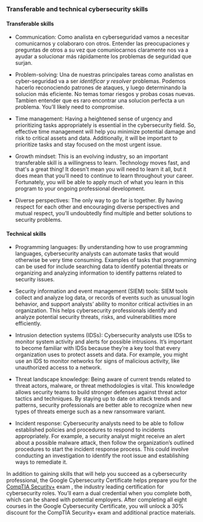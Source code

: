 ### Transferable and technical cybersecurity skills 

#### Transferable skills

- Communication: Como analista en cyberseguridad vamos a necesitar comunicarnos y colaboraro con otros. Entender las preocupaciones y  preguntas de otros a su vez que comuniocarnos claramente nos va a ayudar a solucionar más rápidamente los problemas de seguridad que surjan. 

- Problem-solving: Una de nuestras principales tareas como analistas en cyber-seguridad va a ser *identificar y resolver* problemas. Podemos hacerlo reconociendo patrones de ataques, y luego determinando la solucion más eficiente. No temas tomar riesgos y probas cosas nuevas. Tambien entender que es raro encontrar una solucion perfecta a un problema. You’ll likely need to compromise.

- Time management: Having a heightened sense of urgency and prioritizing tasks appropriately is essential in the cybersecurity field. So, effective time management will help you minimize potential damage and risk to critical assets and data. Additionally, it will be important to prioritize tasks and stay focused on the most urgent issue.

- Growth mindset: This is an evolving industry, so an important transferable skill is a willingness to learn. Technology moves fast, and that's a great thing! It doesn't mean you will need to learn it all, but it does mean that you’ll need to continue to learn throughout your career. Fortunately, you will be able to apply much of what you learn in this program to your ongoing professional development.

- Diverse perspectives: The only way to go far is together. By having respect for each other and encouraging diverse perspectives and mutual respect, you’ll undoubtedly find multiple and better solutions to security problems.

#### Technical skills

- Programming languages: By understanding how to use programming languages, cybersecurity analysts can automate tasks that would otherwise be very time consuming. Examples of tasks that programming can be used for include searching data to identify potential threats or organizing and analyzing information to identify patterns related to security issues. 

- Security information and event management (SIEM) tools: SIEM tools collect and analyze log data, or records of events such as unusual login behavior, and support analysts’ ability to monitor critical activities in an organization. This helps cybersecurity professionals identify and analyze potential security threats, risks, and vulnerabilities more efficiently.

- Intrusion detection systems (IDSs): Cybersecurity analysts use IDSs to monitor system activity and alerts for possible intrusions. It’s important to become familiar with IDSs because they’re a key tool that every organization uses to protect assets and data. For example, you might use an IDS to monitor networks for signs of malicious activity, like unauthorized access to a network.

- Threat landscape knowledge: Being aware of current trends related to threat actors, malware, or threat methodologies is vital. This knowledge allows security teams to build stronger defenses against threat actor tactics and techniques. By staying up to date on attack trends and patterns, security professionals are better able to recognize when new types of threats emerge such as a new ransomware variant. 

- Incident response: Cybersecurity analysts need to be able to follow established policies and procedures to respond to incidents appropriately. For example, a security analyst might receive an alert about a possible malware attack, then follow the organization’s outlined procedures to start the incident response process. This could involve conducting an investigation to identify the root issue and establishing ways to remediate it.

In addition to gaining skills that will help you succeed as a cybersecurity professional, the Google Cybersecurity Certificate helps prepare you for the [CompTIA Security+](https://www.comptia.org/certifications/security) exam
, the industry leading certification for cybersecurity roles. You’ll earn a dual credential when you complete both, which can be shared with potential employers. After completing all eight courses in the Google Cybersecurity Certificate, you will unlock a 30% discount for the CompTIA Security+ exam and additional practice materials.